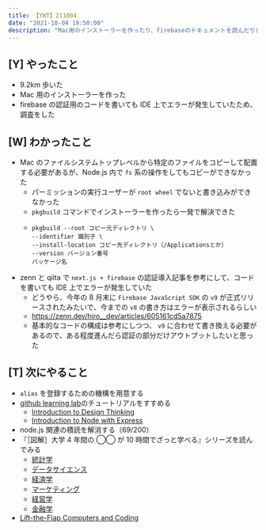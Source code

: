 ```yaml
---
title: 【YWT】211004
date: "2021-10-04 19:50:00"
description: "Mac用のインストーラーを作ったり、firebaseのドキュメントを読んだりした"
---
```


## [Y] やったこと

- 9.2km 歩いた
- Mac 用のインストーラーを作った
- firebase の認証用のコードを書いても IDE 上でエラーが発生していたため、調査をした

## [W] わかったこと

- Mac のファイルシステムトップレベルから特定のファイルをコピーして配置する必要があるが、Node.js 内で `fs` 系の操作をしてもコピーができなかった
  - パーミッションの実行ユーザーが `root wheel` でないと書き込みができなかった
  - `pkgbuild` コマンドでインストーラーを作ったら一発で解決できた
  - ```
    pkgbuild --root コピー元ディレクトリ \
    --identifier 識別子 \
    --install-location コピー先ディレクトリ（/Applicationsとか）
    --version バージョン番号
    パッケージ名
    ```
- zenn と qiita で `next.js + firebase` の認証導入記事を参考にして、コードを書いても IDE 上でエラーが発生していた
  - どうやら、今年の 8 月末に `Firebase JavaScript SDK` の `v9` が正式リリースされたみたいで、今までの `v8` の書き方はエラーが表示されるらしい
  - https://zenn.dev/hiro__dev/articles/605161cd5a7875
  - 基本的なコードの構成は参考にしつつ、 `v9` に合わせて書き換える必要があるので、ある程度進んだら認証の部分だけアウトプットしたいと思った

## [T] 次にやること

- `alias` を登録するための機構を用意する
- [github learning lab](https://lab.github.com/githubtraining)のチュートリアルをすすめる
  - [Introduction to Design Thinking](https://lab.github.com/githubtraining/introduction-to-design-thinking)
  - [Introduction to Node with Express](https://lab.github.com/everydeveloper/introduction-to-node-with-express)
- node.js 関連の積読を解消する（69/200）
- 『［図解］大学 4 年間の ◯◯ が 10 時間でざっと学べる』シリーズを読んでみる
  - [統計学](https://www.amazon.co.jp/dp/B07PXB4NN9)
  - [データサイエンス](https://www.amazon.co.jp/dp/B07XNW3TQM)
  - [経済学](https://www.amazon.co.jp/dp/B01KNLFHH6)
  - [マーケティング](https://www.amazon.co.jp/dp/B07BNC2SV3)
  - [経営学](https://www.amazon.co.jp/dp/B071SKDF3L)
  - [金融学](https://www.amazon.co.jp/dp/B07BB6Z7FW)
- [Lift-the-Flap Computers and Coding](https://www.amazon.co.jp/dp/1409591514)

<!-- https://twitter.com/camomile_cafe/status/1448073753213214729?s=20 -->
